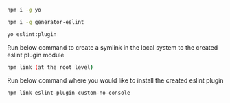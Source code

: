 ```sh
npm i -g yo
```

```sh
npm i -g generator-eslint
```

```sh
yo eslint:plugin
```

Run below command to create a symlink in the local system to the created eslint plugin module

```sh
npm link (at the root level)
```

Run below command where you would like to install the created eslint plugin

```sh
npm link eslint-plugin-custom-no-console
```
